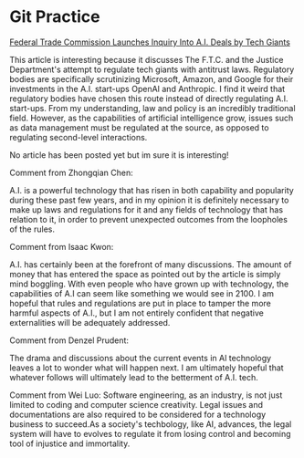 # Git Practice

[Federal Trade Commission Launches Inquiry Into A.I. Deals by Tech Giants](https://www.nytimes.com/2024/01/25/technology/ftc-ai-microsoft-amazon-google.html?unlocked_article_code=1.Rk0.1GCt.HD2i9_ORSpCT&bgrp=a&smid=url-share)

This article is interesting because it discusses The F.T.C. and the Justice Department's attempt to regulate tech giants with antitrust laws. Regulatory bodies are specifically scrutinizing Microsoft, Amazon, and Google for their investments in the A.I. start-ups OpenAI and Anthropic. I find it weird that regulatory bodies have chosen this route instead of directly regulating A.I. start-ups. From my understanding, law and policy is an incredibly traditional field. However, as the capabilities of artificial intelligence grow, issues such as data management must be regulated at the source, as opposed to regulating second-level interactions.

No article has been posted yet but im sure it is interesting!

Comment from Zhongqian Chen:

A.I. is a powerful technology that has risen in both capability and popularity during these past few years, and in my opinion it is definitely necessary to make up laws and regulations for it and any fields of technology that has relation to it, in order to prevent unexpected outcomes from the loopholes of the rules.

Comment from Isaac Kwon:

A.I. has certainly been at the forefront of many discussions. The amount of money that has entered the space as pointed out by the article is simply mind boggling. With even people who have grown up with technology, the capabilities of A.I can seem like something we would see in 2100. I am hopeful that rules and regulations are put in place to tamper the more harmful aspects of A.I., but I am not entirely confident that negative externalities will be adequately addressed.


Comment from Denzel Prudent:

The drama and discussions about the current events in AI technology leaves a lot to wonder what will happen next. I am ultimately hopeful that whatever follows will ultimately lead to the betterment of A.I. tech.


Comment from Wei Luo:
Software engineering, as an industry, is not just limited to coding and computer science creativity. Legal issues and documentations are also required to be considered for a technology business to succeed.As a society's techbology, like AI, advances, the legal system will have to evolves to regulate it from losing control and becoming tool of injustice and immortality.

